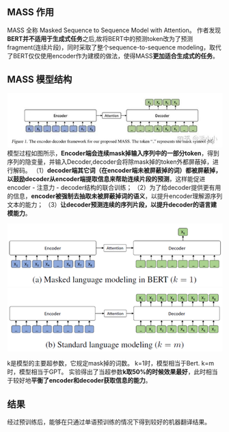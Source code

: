## MASS 作用
MASS 全称 Masked Sequence to Sequence Model with Attention。
作者发现**BERT并不适用于生成式任务**之后,故将BERT中的预测token改为了预测fragment(连续片段)，同时采取了整个sequence-to-sequence modeling，取代了BERT仅仅使用encoder作为建模的做法，使得MASS**更加适合生成式的任务**。

## MASS 模型结构
![alt text](65e8f8d8692e080de524e45e2b9c50ed.png)
模型过程如图所示，**Encoder端会连续mask掉输入序列中的一部分token**，得到序列的隐变量，并输入Decoder,decoder会将除mask掉的token外都屏蔽掉，进行解码。
（1）**decoder端其它词（在encoder端未被屏蔽掉的词）都被屏蔽掉，以鼓励decoder从encoder端提取信息来帮助连续片段的预测**，这样能促进encoder - 注意力 - decoder结构的联合训练；
（2）为了给decoder提供更有用的信息，**encoder被强制去抽取未被屏蔽掉词的语义**，以提升encoder理解源序列文本的能力；
（3）**让decoder预测连续的序列片段，以提升decoder的语言建模能力**。


![alt text](20201210125748789.png)
![alt text](20201210125752552.png)

k是模型的主要超参数，它规定mask掉的词数。
k=1时，模型相当于Bert.
k=m时，模型相当于GPT。
实验得出了当超参数**k取50%的时候效果最好**，此时相当于较好地**平衡了encoder和decoder获取信息的能力**。

## 结果
经过预训练后，能够在只通过单语预训练的情况下得到较好的机器翻译结果。